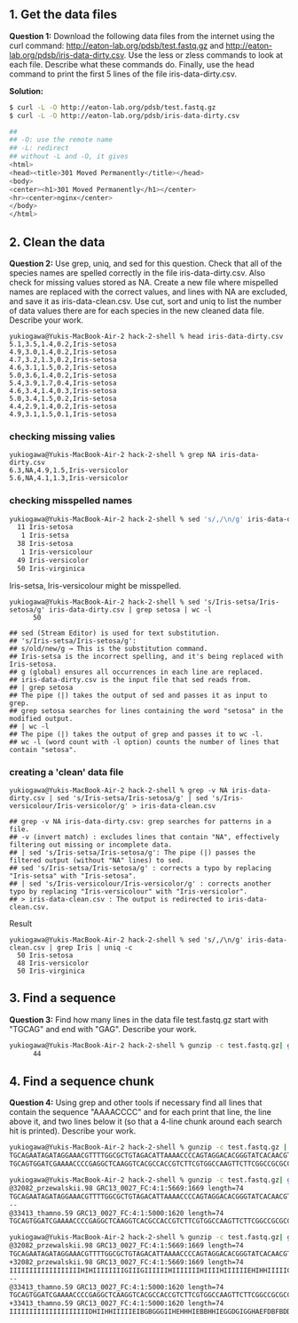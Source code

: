 ## 1. Get the data files
**Question 1:** Download the following data files from the internet using the curl command: 
http://eaton-lab.org/pdsb/test.fastq.gz and http://eaton-lab.org/pdsb/iris-data-dirty.csv. 
Use the less or zless commands to look at each file. Describe what these commands do. Finally, 
use the head command to print the first 5 lines of the file iris-data-dirty.csv.

**Solution:** 
```bash
$ curl -L -O http://eaton-lab.org/pdsb/test.fastq.gz
$ curl -L -O http://eaton-lab.org/pdsb/iris-data-dirty.csv

## 
## -O: use the remote name
## -L: redirect
## without -L and -O, it gives
<html>
<head><title>301 Moved Permanently</title></head>
<body>
<center><h1>301 Moved Permanently</h1></center>
<hr><center>nginx</center>
</body>
</html>
```

## 2. Clean the data
**Question 2:** Use grep, uniq, and sed for this question. Check that all of the species names 
are spelled correctly in the file iris-data-dirty.csv. Also check for missing values stored as NA. 
Create a new file where mispelled names are replaced with the correct values, and lines with NA are 
excluded, and save it as iris-data-clean.csv. Use cut, sort and uniq to list the number of data values 
there are for each species in the new cleaned data file. Describe your work.

```
yukiogawa@Yukis-MacBook-Air-2 hack-2-shell % head iris-data-dirty.csv 
5.1,3.5,1.4,0.2,Iris-setosa
4.9,3.0,1.4,0.2,Iris-setosa
4.7,3.2,1.3,0.2,Iris-setosa
4.6,3.1,1.5,0.2,Iris-setosa
5.0,3.6,1.4,0.2,Iris-setosa
5.4,3.9,1.7,0.4,Iris-setosa
4.6,3.4,1.4,0.3,Iris-setosa
5.0,3.4,1.5,0.2,Iris-setosa
4.4,2.9,1.4,0.2,Iris-setosa
4.9,3.1,1.5,0.1,Iris-setosa
```
### checking missing valies
```
yukiogawa@Yukis-MacBook-Air-2 hack-2-shell % grep NA iris-data-dirty.csv 
6.3,NA,4.9,1.5,Iris-versicolor
5.6,NA,4.1,1.3,Iris-versicolor
```

### checking misspelled names
```bash
yukiogawa@Yukis-MacBook-Air-2 hack-2-shell % sed 's/,/\n/g' iris-data-dirty.csv | grep Iris | uniq -c
  11 Iris-setosa
   1 Iris-setsa
  38 Iris-setosa
   1 Iris-versicolour
  49 Iris-versicolor
  50 Iris-virginica
```
Iris-setsa, Iris-versicolour might be misspelled.

```
yukiogawa@Yukis-MacBook-Air-2 hack-2-shell % sed 's/Iris-setsa/Iris-setosa/g' iris-data-dirty.csv | grep setosa | wc -l
      50

## sed (Stream Editor) is used for text substitution.
## 's/Iris-setsa/Iris-setosa/g':
## s/old/new/g → This is the substitution command.
## Iris-setsa is the incorrect spelling, and it's being replaced with Iris-setosa.
## g (global) ensures all occurrences in each line are replaced.
## iris-data-dirty.csv is the input file that sed reads from.
## | grep setosa
## The pipe (|) takes the output of sed and passes it as input to grep.
## grep setosa searches for lines containing the word "setosa" in the modified output.
## | wc -l
## The pipe (|) takes the output of grep and passes it to wc -l.
## wc -l (word count with -l option) counts the number of lines that contain "setosa".
```

### creating a 'clean' data file
```
yukiogawa@Yukis-MacBook-Air-2 hack-2-shell % grep -v NA iris-data-dirty.csv | sed 's/Iris-setsa/Iris-setosa/g' | sed 's/Iris-versicolour/Iris-versicolor/g' > iris-data-clean.csv

## grep -v NA iris-data-dirty.csv: grep searches for patterns in a file.
## -v (invert match) : excludes lines that contain "NA", effectively filtering out missing or incomplete data.
## | sed 's/Iris-setsa/Iris-setosa/g': The pipe (|) passes the filtered output (without "NA" lines) to sed.
## sed 's/Iris-setsa/Iris-setosa/g' : corrects a typo by replacing "Iris-setsa" with "Iris-setosa".
## | sed 's/Iris-versicolour/Iris-versicolor/g' : corrects another typo by replacing "Iris-versicolour" with "Iris-versicolor".
## > iris-data-clean.csv : The output is redirected to iris-data-clean.csv.
```

Result
```
yukiogawa@Yukis-MacBook-Air-2 hack-2-shell % sed 's/,/\n/g' iris-data-clean.csv | grep Iris | uniq -c
  50 Iris-setosa
  48 Iris-versicolor
  50 Iris-virginica
```

## 3. Find a sequence
**Question 3:** Find how many lines in the data file test.fastq.gz start with "TGCAG" and end 
with "GAG". Describe your work.

```bash
yukiogawa@Yukis-MacBook-Air-2 hack-2-shell % gunzip -c test.fastq.gz| grep "^TGCAG" | grep "GAG$" | wc -l
      44
```

## 4. Find a sequence chunk
**Question 4:** Using grep and other tools if necessary find all lines that contain the sequence
"AAAACCCC" and for each print that line, the line above it, and two lines below it (so that a 4-line 
chunk around each search hit is printed). Describe your work.

```bash
yukiogawa@Yukis-MacBook-Air-2 hack-2-shell % gunzip -c test.fastq.gz | grep AAAACCCC
TGCAGAATAGATAGGAAACGTTTTGGCGCTGTAGACATTAAAACCCCAGTAGGACACGGGTATCACAACGTACA
TGCAGTGGATCGAAAACCCCGAGGCTCAAGGTCACGCCACCGTCTTCGTGGCCAAGTTCTTCGGCCGCGCCGGC

yukiogawa@Yukis-MacBook-Air-2 hack-2-shell % gunzip -c test.fastq.gz| grep AAAACCCC -B 1 
@32082_przewalskii.98 GRC13_0027_FC:4:1:5669:1669 length=74
TGCAGAATAGATAGGAAACGTTTTGGCGCTGTAGACATTAAAACCCCAGTAGGACACGGGTATCACAACGTACA
--
@33413_thamno.59 GRC13_0027_FC:4:1:5000:1620 length=74
TGCAGTGGATCGAAAACCCCGAGGCTCAAGGTCACGCCACCGTCTTCGTGGCCAAGTTCTTCGGCCGCGCCGGC

yukiogawa@Yukis-MacBook-Air-2 hack-2-shell % gunzip -c test.fastq.gz| grep AAAACCCC -B 1 -A 2 
@32082_przewalskii.98 GRC13_0027_FC:4:1:5669:1669 length=74
TGCAGAATAGATAGGAAACGTTTTGGCGCTGTAGACATTAAAACCCCAGTAGGACACGGGTATCACAACGTACA
+32082_przewalskii.98 GRC13_0027_FC:4:1:5669:1669 length=74
IIIIIIIIIIIIIIIIIIHIHIIIIIIIIGIIIGIIIIIIHIIIIIIIHIIIIHIIIIIIEHIHHIIIIICIHI
--
@33413_thamno.59 GRC13_0027_FC:4:1:5000:1620 length=74
TGCAGTGGATCGAAAACCCCGAGGCTCAAGGTCACGCCACCGTCTTCGTGGCCAAGTTCTTCGGCCGCGCCGGC
+33413_thamno.59 GRC13_0027_FC:4:1:5000:1620 length=74
IIIIIIIIIIIIIIIIIIIIDHIIHHIIIIIEIBGBGGGIIHEHHHIEBBHHIEGGDGIGGHAEFDBFBDDB?D
```


